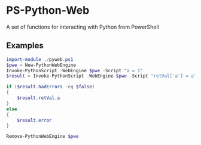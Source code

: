 # PS-Python-Web
A set of functions for interacting with Python from PowerShell
## Examples
```PowerShell
import-module ./pyweb.ps1
$pwe = New-PythonWebEngine
Invoke-PythonScript -WebEngine $pwe -Script "a = 1"
$result = Invoke-PythonScript -WebEngine $pwe -Script "retVal['a'] = a"

if ($result.hadErrors -eq $false)
{
    $result.retVal.a
}
else
{
    $result.error
}

Remove-PythonWebEngine $pwe
```
